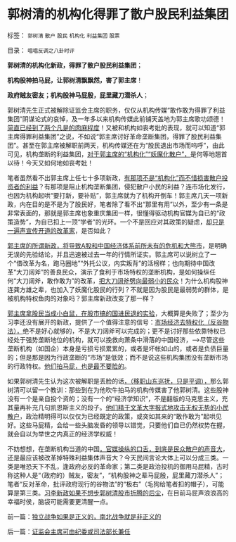 # 郭树清的机构化得罪了散户股民利益集团

标签： `郭树清` `散户` `股民` `机构化` `利益集团` `股票` 

目录： `唱唱反调之八卦时评`

**郭树清的机构化新政，得罪了散户股民利益集团**；

**机构股神拍马屁，让郭树清飘飘然，害了郭主席**！

**政府贼友密友；机构股神马屁殷，屁里藏刀潜杀人**；

郭树清先生正式被解除证监会主席的职务，仅仅从机构传媒“敢作敢为得罪了利益集团”阴谋论式的哀悼，及一年多以来机构传媒此前铺天盖地为郭主席歌功颂德！[简直已经到了两个凡是的肉麻程度](../../../2012/5/14/郭主席新政的两个凡是和拨乱反正.md)！又被和机构如丧考妣的表现，就可以知道“郭主席得罪利益集团”之说，不如说“郭主席讨好革命垄断集团，得罪了股民利益集团”。甚至在郭主席被解职前两天，机构传媒还在为“股民退出市场而呜呼”，由此可见，机构垄断的利益集团，[对于郭主席的“机构化”“妖魔化散户”，](../../../2012/1/10/机构型股神的“谷物法”，政治型股神和孔庆东老师.md)是何等地翘首以待！今天又如何地如丧考妣！

笔者虽然看不出郭主席上任七十多项新政，[有那项不是“机构化”而不惜损害散户投资者的利益](../../../2012/12/20/股票市场的消费者是谁？机构化为何恶毒？.md)？有那项是阻止机构垄断集团，侵犯散户小民的利益？连市场化发行，也因为机构起哄“要打新，要补贴”，郭主席就为了机构开倒车！郭主席几天一项新政，内在目的是不是为了股民好，笔者除了看不出“那里有用”以外，至少有一条是非常表面的，那就是郭主席也象重庆集团一样，很懂得驱动机构官媒为自已的“政策造势”，为自已扣上一顶“学者”的光环。一个不是回应对其政策的疑虑，[却只是一遍声宣传开道的改革家](../../../2012/5/12/希特勒的第一桶粉丝；洗脑、宣传和宗教的兼并模式.md)，是否如此？

[郭主席的所谓新政，将导致A股和中国经济体系前所未有的危机和大熊市](../../../2012/4/24/强盗逻辑正在制造空前的金融危机和经济危机.md)，是明确无误的先验结论，并且迅速被过去一年的行情所证实。郭主席可以说树立了一个“借改革为名，跑马圈地”“外托公议，内实叛背”的活榜样；也向期待中国改革“大刀阔斧”的善良民众，演示了食利于市场特权的垄断机构，是如何操纵任何“大刀阔斧，敢作敢为”的改革，[把大刀阔斧劈向最弱小的民众](../../../2013/1/14/习惯计划经济的专家，忍受不了股民有钱赚.md)！为什么机构股神连龚方雄之辈，也加入了妖魔化股民的行列？不就是因为股民是最弱势的群体，是被机构特权鱼肉的对象吗？郭主席新政改变了那一样？

[郭主席拿股民当成小白鼠，在股市搞的国进民退的实验](../../../2012/12/17/“机构化”是所有政策的灵魂，“散户化”居然能够成为指责的理由.md)，大概算是失败了；至少为习李还没有展开的新政，提供了一个值得注意的信号：[市场经济去特权化（反谷物法），](../../../2012/1/19/建构社会是大忌讳；“反谷物法”不是革命.md)绝不是好心就够的，不是大刀阔斧可以完成的；更不是讨好那些依靠特权已经处于强势垄断地位的机构，就可以挽救向萧条中滑落的中国经济，——>尽管这些垄断机构（如国企）本身是亏损亏损累累的，或者是坏帐如山的，或者是负债巨量的；但是那是因为行政垄断的“市场”是低效；而不是说这些机构集团没有垄断市场的行政特权。[他们拍马屁，也是最不要脸的](../../../2011/6/29/忠告五毛型股民不要拉皮条.md)。

如果郭树清先生认为这次被解职是丢脸的话[，（移职山东巡抚，只是平调），](../../../2013/3/16/“敢作敢为”是郭树清先生任内最根本的缺点.md)那么郭树清可以留一个教训：那些到在为他吹牛拍马的机构传媒害了他郭树清。这些股神没有一个是亲自投个资的；没有一个的“经济学知识”，不是翻版的马克思主义，充其量再补充几句凯恩斯主义的段子。[他们精于文革大字报式地攻击无权无势的小民散户](../../../2011/6/20/管理层应反思为“A股机构化”而妖魔化散户.md)，政治精明得可以仅仅为已经既定的政策，或突如其来的“敢作敢为”起哄见好。这些马屁精，会给一些头脑发昏的领导以错觉，只要他们自已仍然权势在握，就会自以为举世之内真正的经济学权威！

不妨想想，在垄断机构当道的中国[，官媒操纵的口舌，到底是民众散户的声音大](../../../2012/11/28/“机构化”难道是让基金代替政府，向中国人分红？.md)，还是最应该被改革掉特殊利益集体声音大？今天民间言论大体上可以分成三类。一类是唯恐天下不乱，逢政府必反的革命家；第二类是政治投机的御用马屁精，古时称这种人是“（政府的）贼友，密友”，“机构股神之辈马屁殷，屁里藏刀潜杀人”；笔者“反对革命，批评政府现行的谷物法”的“极右”（毛狗给笔者扣的帽子），可能算是第三类。[习李新政如果不想步郭树清股市折腾的后尘](../../../2012/10/17/除了暴露特殊利益集团，改革初期什么也改变不了.md)，在目前马屁声浪浪高的幸福时侯，脑袋可能需要更清醒一点。

前一篇：[独立战争如果是正义的，南北战争就是非正义的](../../../2013/3/18/独立战争如果是正义的，南北战争就是非正义的.md)

后一篇：[证监会主席可由纪委或司法部长兼任](../../../2013/3/18/证监会主席可由纪委或司法部长兼任.md)